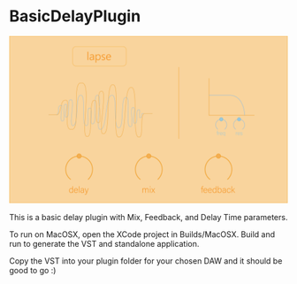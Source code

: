 # BasicDelayPlugin
![SplashScreen](Resources/Lapse_Design.png)

This is a basic delay plugin with Mix, Feedback, and Delay Time parameters.

To run on MacOSX, open the XCode project in Builds/MacOSX. Build and run to generate the VST and standalone application.

Copy the VST into your plugin folder for your chosen DAW and it should be good to go :)
